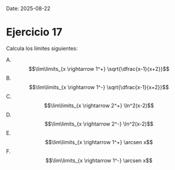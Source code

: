 Date: 2025-08-22

# Ejercicio 17


Calcula los límites siguientes:

A.  $$\lim\limits_{x \rightarrow 1^+} \sqrt{\dfrac{x-1}{x+2}}$$
B.  $$\lim\limits_{x \rightarrow 1^-} \sqrt{\dfrac{x-1}{x+2}}$$
C.  $$\lim\limits_{x \rightarrow 2^+} \ln^2(x-2)$$
D.  $$\lim\limits_{x \rightarrow 2^-} \ln^2(x-2)$$
E.  $$\lim\limits_{x \rightarrow 1^+} \arcsen x$$
F.  $$\lim\limits_{x \rightarrow 1^-} \arcsen x$$
